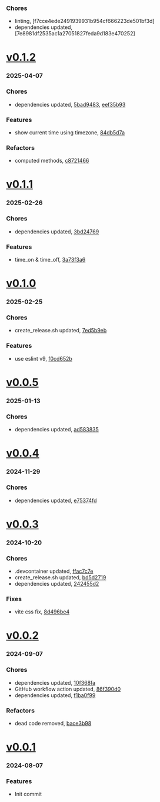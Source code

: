 ### Chores
+ linting, [f7cce4ede2491939931b954cf666223de501bf3d]
+ dependencies updated, [7e8981df2535ac1a27051827feda9d183e470252]

# <a href='https://github.com/mrjackwills/screen_control_frontend/releases/tag/v0.1.2'>v0.1.2</a>
### 2025-04-07

### Chores
+ dependencies updated, [5bad9483](https://github.com/mrjackwills/screen_control_frontend/commit/5bad948355bdbd3ebe4043a3337d4f9c575fc907), [eef35b93](https://github.com/mrjackwills/screen_control_frontend/commit/eef35b93319e5630cdd85f077bfdddf135aee465)

### Features
+ show current time using timezone, [84db5d7a](https://github.com/mrjackwills/screen_control_frontend/commit/84db5d7a3d66b9efc69e28e1b276c1d0e1c4374b)

### Refactors
+ computed methods, [c8721466](https://github.com/mrjackwills/screen_control_frontend/commit/c872146601e5257c5c60947e39910a256e322031)

# <a href='https://github.com/mrjackwills/screen_control_frontend/releases/tag/v0.1.1'>v0.1.1</a>
### 2025-02-26

### Chores
+ dependencies updated, [3bd24769](https://github.com/mrjackwills/screen_control_frontend/commit/3bd2476915533ed1798581cbb9ff1e738cd30b3a)

### Features
+ time_on & time_off, [3a73f3a6](https://github.com/mrjackwills/screen_control_frontend/commit/3a73f3a62938f1e857d89dfbcb7c93cf065754fd)

# <a href='https://github.com/mrjackwills/screen_control_frontend/releases/tag/v0.1.0'>v0.1.0</a>
### 2025-02-25

### Chores
+ create_release.sh updated, [7ed5b9eb](https://github.com/mrjackwills/screen_control_frontend/commit/7ed5b9eb3749f974b370ad2d494c919badb11551)

### Features
+ use eslint v9, [f0cd652b](https://github.com/mrjackwills/screen_control_frontend/commit/f0cd652bf3d22daebafd537206dae86902adde51)

# <a href='https://github.com/mrjackwills/screen_control_frontend/releases/tag/v0.0.5'>v0.0.5</a>
### 2025-01-13

### Chores
+ dependencies updated, [ad583835](https://github.com/mrjackwills/screen_control_frontend/commit/ad583835e0ebe5f39a5c78b25bf5f0405d45d33e)

# <a href='https://github.com/mrjackwills/screen_control_frontend/releases/tag/v0.0.4'>v0.0.4</a>
### 2024-11-29

### Chores
+ dependencies updated, [e75374fd](https://github.com/mrjackwills/screen_control_frontend/commit/e75374fd47444135d4b5f6ba06cc9c23d38d34fd)

# <a href='https://github.com/mrjackwills/screen_control_frontend/releases/tag/v0.0.3'>v0.0.3</a>
### 2024-10-20

### Chores
+ .devcontainer updated, [ffac7c7e](https://github.com/mrjackwills/screen_control_frontend/commit/ffac7c7e85fc9c5661b7783158e0d65bf5f71028)
+ create_release.sh updated, [bd5d2719](https://github.com/mrjackwills/screen_control_frontend/commit/bd5d2719bb389298e966cf103888c2cff439245f)
+ dependencies updated, [242455d2](https://github.com/mrjackwills/screen_control_frontend/commit/242455d2bf9ec61678b815230b64d06d9b27c777)

### Fixes
+ vite css fix, [8d496be4](https://github.com/mrjackwills/screen_control_frontend/commit/8d496be47f0ba768a721a184aaf3d892b7e56a85)

# <a href='https://github.com/mrjackwills/screen_control_frontend/releases/tag/v0.0.2'>v0.0.2</a>
### 2024-09-07

### Chores
+ dependencies updated, [10f368fa](https://github.com/mrjackwills/screen_control_frontend/commit/10f368fa745ba505e9ae2dd6e73643c0e1c20358)
+ GitHub workflow action updated, [86f390d0](https://github.com/mrjackwills/screen_control_frontend/commit/86f390d0ec4c231464cffbdf1c53fe1583f42bd6)
+ dependencies updated, [f1ba0f99](https://github.com/mrjackwills/screen_control_frontend/commit/f1ba0f992b983603f3a05c40bbfd8aab88130e4a)

### Refactors
+ dead code removed, [bace3b98](https://github.com/mrjackwills/screen_control_frontend/commit/bace3b98bdf3c9d62f0838b218cda5fe495eaaf4)

# <a href='https://github.com/mrjackwills/screen_control_frontend/releases/tag/v0.0.1'>v0.0.1</a>
### 2024-08-07

### Features
+ Init commit
